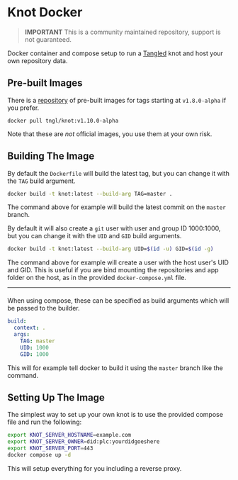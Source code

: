 # Knot Docker

> **IMPORTANT**
> This is a community maintained repository, support is not guaranteed.

Docker container and compose setup to run a [Tangled](https://tangled.sh) knot
and host your own repository data.

## Pre-built Images

There is a [repository](https://hub.docker.com/r/tngl/knot) of pre-built images
for tags starting at `v1.8.0-alpha` if you prefer.

```
docker pull tngl/knot:v1.10.0-alpha
```

Note that these are *not* official images, you use them at your own risk.

## Building The Image

By default the `Dockerfile` will build the latest tag, but you can change it
with the `TAG` build argument.

```sh
docker build -t knot:latest --build-arg TAG=master .
```

The command above for example will build the latest commit on the `master`
branch.

By default it will also create a `git` user with user and group ID 1000:1000,
but you can change it with the `UID` and `GID` build arguments.

```sh
docker build -t knot:latest --build-arg UID=$(id -u) GID=$(id -g)
```

The command above for example will create a user with the host user's UID and GID.
This is useful if you are bind mounting the repositories and app folder on the host,
as in the provided `docker-compose.yml` file.

<hr style="margin-bottom: 20px; margin-top: 10px" />

When using compose, these can be specified as build arguments which will be
passed to the builder.

```yaml
build:
  context: .
  args:
    TAG: master
    UID: 1000
    GID: 1000
```

This will for example tell docker to build it using the `master` branch like
the command.

## Setting Up The Image

The simplest way to set up your own knot is to use the provided compose file
and run the following:

```sh
export KNOT_SERVER_HOSTNAME=example.com
export KNOT_SERVER_OWNER=did:plc:yourdidgoeshere
export KNOT_SERVER_PORT=443
docker compose up -d
```

This will setup everything for you including a reverse proxy.
